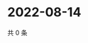 # 2022-08-14

共 0 条

<!-- BEGIN WEIBO -->
<!-- 最后更新时间 Sun Aug 14 2022 17:02:36 GMT+0800 (China Standard Time) -->

<!-- END WEIBO -->
